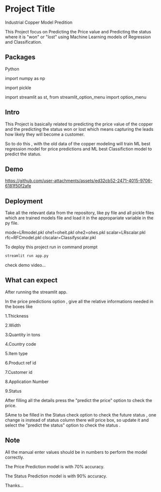 
# Project Title

Industrial Copper Model Predition

This Project focus on Predicting the Price value and Predicting the status where it is "won" or "lost" using Machine Learning models of Regression and Classification.




## Packages

Python

import numpy as np

import pickle

import streamlit as st,
from streamlit_option_menu import option_menu
## Intro

This Project is basically related to predicting the price value of the copper and the predicting the status won or lost which means capturing the leads how likely they will become a customer.

So to do this , with the old data of the copper modeling will train ML best regression model for price predictions and ML best Classifiction model to predict the status. 
## Demo



https://github.com/user-attachments/assets/ed32cb52-2471-4015-9706-6181f50f2afe




## Deployment

Take all the relevant data from the repository, like py file and all pickle files which are trained models file and load it in the appropariate variable in the py file.

mode=LRmodel.pkl
ohe1=oheit.pkl
ohe2=ohes.pkl
scalar=LRscalar.pkl
rfc=RFCmodel.pkl
clscalar=Classifyscalar.pkl

To deploy this project run in command prompt

```bash
streamlit run app.py
```

check demo video...
## What can expect

After running the streamlit app.

In the price predictions option , give all the relative informations needed in the boxes like

1.Thickness

2.Width

3.Quantity in tons

4.Country code

5.Item type

6.Product ref id

7.Customer id

8.Application Number

9.Status

After filling all the details press the "predict the price" option to check the price.

SAme to be filled in the Status check option to check the future status , one change is instead of status column there will price box, so update it and select the "predict the status" option to check the status .


## Note

All the manual enter values should be in numbers to perform the model correctly.

The Price Prediction model is with 70% accuracy.

The Status Prediction model is with 90% accuracy.

Thanks...
